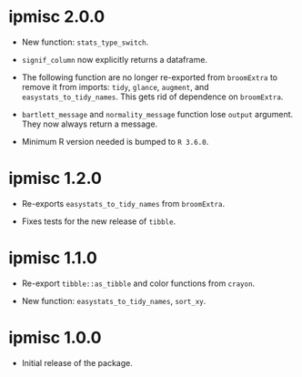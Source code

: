 # ipmisc 2.0.0

  - New function: `stats_type_switch`.
  
  - `signif_column` now explicitly returns a dataframe.
  
  - The following function are no longer re-exported from `broomExtra` to remove
    it from imports: `tidy`, `glance`, `augment`, and `easystats_to_tidy_names`.
    This gets rid of dependence on `broomExtra`.
    
  - `bartlett_message` and `normality_message` function lose `output` argument.
    They now always return a message.
    
  - Minimum R version needed is bumped to `R 3.6.0`.

# ipmisc 1.2.0

  - Re-exports `easystats_to_tidy_names` from `broomExtra`.
  
  - Fixes tests for the new release of `tibble`.

# ipmisc 1.1.0

  - Re-export `tibble::as_tibble` and color functions from `crayon`.
  
  - New function: `easystats_to_tidy_names`, `sort_xy`.

# ipmisc 1.0.0

  - Initial release of the package.
